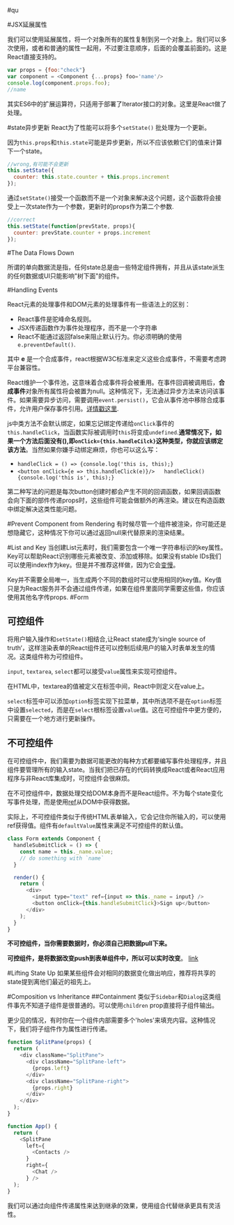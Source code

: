 #qu

#JSX延展属性

我们可以使用延展属性，将一个对象所有的属性复制到另一个对象上。我们可以多次使用，或者和普通的属性一起用，不过要注意顺序，后面的会覆盖前面的。这是React直接支持的。

```js
var props = {foo:"check"}
var component = <Component {...props} foo='name'/>
console.log(component.props.foo);
//name
```
其实ES6中的扩展运算符，只适用于部署了Iterator接口的对象。这里是React做了处理。

#state异步更新
React为了性能可以将多个`setState()`	批处理为一个更新。

因为`this.props`和`this.state`可能是异步更新，所以不应该依赖它们的值来计算下一个state。

```js
//wrong,有可能不会更新
this.setState({
  counter: this.state.counter + this.props.increment
});
```

通过`setState()`接受一个函数而不是一个对象来解决这个问题，这个函数将会接受上一次state作为一个参数，更新时的props作为第二个参数.

```js
//correct
this.setState(function(prevState, props){
  counter: prevState.counter + props.increment
});
```

#The Data Flows Down

所谓的单向数据流是指，任何state总是由一些特定组件拥有，并且从该state派生的任何数据或UI只能影响"树下面"的组件。

#Handling Events

React元素的处理事件和DOM元素的处理事件有一些语法上的区别：

* React事件是驼峰命名规则。
* JSX传递函数作为事件处理程序，而不是一个字符串
* React不能通过返回false来阻止默认行为。你必须明确的使用`e.preventDefault()`.

其中 **e** 是一个合成事件，react根据W3C标准来定义这些合成事件，不需要考虑跨平台兼容性。

React维护一个事件池，这意味着合成事件将会被重用。在事件回调被调用后，**合成事件**对象所有属性将会被置为null。这种情况下，无法通过异步方法来访问该事件。如果需要异步访问，需要调用`event.persist()`，它会从事件池中移除合成事件，允许用户保存事件引用。[详情戳这里](https://facebook.github.io/react/docs/events.html#event-pooling).

js中类方法不会默认绑定，如果忘记绑定传递给`onClick`事件的`this.handleClick`，当函数实际被调用时`this`将变成`undefined`.**通常情况下，如果一个方法后面没有(),即`onClick={this.handleCilck}`这种类型，你就应该绑定该方法**。当然如果你嫌手动绑定麻烦，你也可以这么写：

* `handleClick = () => {console.log('this is, this);}`
* `<button onClick={e => this.handleClick(e)}/>   handleClick() {console.log('this is', this);}`

第二种写法的问题是每次button创建时都会产生不同的回调函数，如果回调函数会向下面的部件传递props时，这些组件可能会做额外的再渲染。建议在构造函数中绑定解决这类性能问题。

#Prevent Component from Rendering
有时候尽管一个组件被渲染，你可能还是想隐藏它，这种情况下你可以通过返回null来代替原来的渲染结果。

#List and Key
当创建List元素时，我们需要包含一个唯一字符串标识的key属性。Key可以帮助React识别哪些元素被改变、添加或移除。如果没有stable IDs我们可以使用index作为key。但是并不推荐这样做，因为它会[变慢](https://facebook.github.io/react/docs/reconciliation.html#recursing-on-children)。

Key并不需要全局唯一，当生成两个不同的数组时可以使用相同的key值。Key值只是为React服务并不会通过组件传递，如果在组件里面同学需要这些值，你应该使用其他名字传props.
#Form
## 可控组件
将用户输入操作和`setState()`相结合,让React state成为‘single source of truth‘，这样渲染表单的React组件还可以控制后续用户的输入时表单发生的情况。这类组件称为可控组件。

`input`, `textarea`, `select`都可以接受`value`属性来实现可控组件。

在HTML中，textarea的值被定义在标签中间，React中则定义在value上。

`select`标签中可以添加`option`标签实现下拉菜单，其中所选项不是在`option`标签中设置`selected`，而是在`select`根标签设置`value`值。这在可控组件中更方便的，只需要在一个地方进行更新操作。

## 不可控组件
在可控组件中，我们需要为数据可能更改的每种方式都要编写事件处理程序，并且组件要管理所有的输入state。当我们把已存在的代码转换成React或者React应用程序与非React库集成时，可控组件会很麻烦。

在不可控组件中，数据处理交给DOM本身而不是React组件。不为每个state变化写事件处理，而是使用[ref](https://facebook.github.io/react/docs/refs-and-the-dom.html)从DOM中获得数据。

实际上，不可控组件类似于传统HTML表单输入，它会记住你所输入的，可以使用ref获得值。组件有`defaultValue`属性来满足不可控组件的默认值。

```js
class Form extends Component {
  handleSubmitClick = () => {
    const name = this._name.value;
    // do something with `name`
  }

  render() {
    return (
      <div>
        <input type="text" ref={input => this._name = input} />
        <button onClick={this.handleSubmitClick}>Sign up</button>
      </div>
    );
  }
}
```

**不可控组件，当你需要数据时，你必须自己把数据pull下来。**

**可控组件，是将数据改变push到表单组件中，所以可以实时改变**。  [link](http://goshakkk.name/controlled-vs-uncontrolled-inputs-react/)

#Lifting State Up
如果某些组件会对相同的数据变化做出响应，推荐将共享的state提到离他们最近的祖先上。

#Composition vs Inheritance
##Containment
类似于`Sidebar`和`Dialog`这类组件事先不知道子组件是很普通的。可以使用`children` prop直接将子组件输出。

更少见的情况，有时你在一个组件内部需要多个'holes'来填充内容。这种情况下，我们将子组件作为属性进行传递。

```js
function SplitPane(props) {
  return (
    <div className="SplitPane">
      <div className="SplitPane-left">
        {props.left}
      </div>
      <div className="SplitPane-right">
        {props.right}
      </div>
    </div>
  );
}

function App() {
  return (
    <SplitPane
      left={
        <Contacts />
      }
      right={
        <Chat />
      } />
  );
}
```

我们可以通过向组件传递属性来达到继承的效果，使用组合代替继承更具有灵活性。

